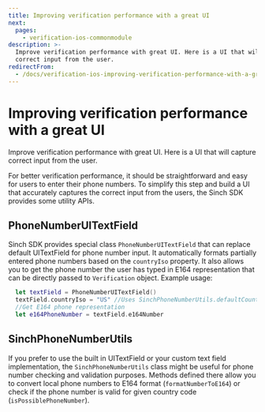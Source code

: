 ```yaml
---
title: Improving verification performance with a great UI
next:
  pages:
    - verification-ios-commonmodule
description: >-
  Improve verification performance with great UI. Here is a UI that will capture
  correct input from the user.
redirectFrom:
  - /docs/verification-ios-improving-verification-performance-with-a-great-ui
---
```

# Improving verification performance with a great UI

Improve verification performance with great UI. Here is a UI that will capture correct input from the user.

For better verification performance, it should be straightforward and easy for users to enter their phone numbers. To simplify this step and build a UI that accurately captures the correct input from the users, the Sinch SDK provides some utility APIs.

## PhoneNumberUITextField

Sinch SDK provides special class `PhoneNumberUITextField` that can replace default UITextField for phone number input. It automatically formats partially entered phone numbers based on the `countryIso` property. It also allows you to get the phone number the user has typed in E164 representation that can be directly passed to `Verification` object.
Example usage:

```swift
  let textField = PhoneNumberUITextField()
  textField.countryIso = "US" //Uses SinchPhoneNumberUtils.defaultCountryIso by default
  //Get E164 phone representation
  let e164PhoneNumber = textField.e164Number
```

## SinchPhoneNumberUtils

If you prefer to use the built in UITextField or your custom text field implementation, the `SinchPhoneNumberUtils` class might be useful for phone number checking and validation purposes. Methods defined there allow you to convert local phone numbers to E164 format (`formatNumberToE164`) or check if the phone number is valid for given country code (`isPossiblePhoneNumber`).
